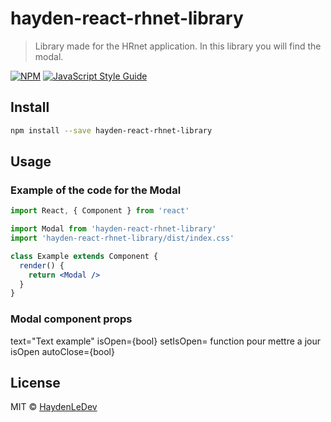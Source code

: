 # hayden-react-rhnet-library

> Library made for the HRnet application. 
> In this library you will find the modal.

[![NPM](https://img.shields.io/npm/v/hayden-react-rhnet-library.svg)](https://www.npmjs.com/package/hayden-react-rhnet-library) [![JavaScript Style Guide](https://img.shields.io/badge/code_style-standard-brightgreen.svg)](https://standardjs.com)

## Install

```bash
npm install --save hayden-react-rhnet-library
```

## Usage


### Example of the code for the Modal
```jsx
import React, { Component } from 'react'

import Modal from 'hayden-react-rhnet-library'
import 'hayden-react-rhnet-library/dist/index.css'

class Example extends Component {
  render() {
    return <Modal />
  }
}
```
### Modal component props

text="Text example" 
isOpen={bool}
setIsOpen= function pour mettre a jour isOpen
autoClose={bool}


## License

MIT © [HaydenLeDev](https://github.com/HaydenLeDev)
